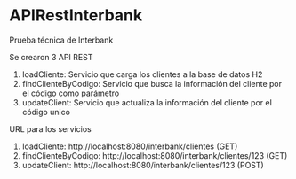 # APIRestInterbank
Prueba técnica de Interbank

Se crearon 3 API REST

1) loadCliente: Servicio que carga los clientes a la base de datos H2
2) findClienteByCodigo: Servicio que busca la información del cliente por el código como parámetro
3) updateClient: Servicio que actualiza la información del cliente por el código unico

URL para los servicios

1) loadCliente: http://localhost:8080/interbank/clientes (GET)
2) findClienteByCodigo: http://localhost:8080/interbank/clientes/123 (GET)
3) updateClient: http://localhost:8080/interbank/clientes/123 (POST)
